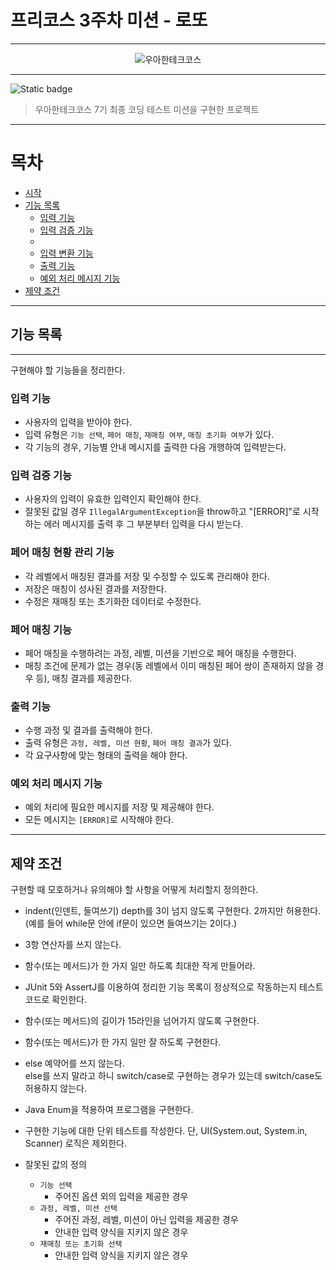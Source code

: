 # 프리코스 3주차 미션 - 로또

***
<div align="center">
  <img src="./img/logo.webp" alt="우아한테크코스">
</div>

***

![Static badge](https://img.shields.io/badge/wooa-final-14CC80.svg)


> 우아한테크코스 7기 최종 코딩 테스트 미션을 구현한 프로젝트

***

# 목차

- [시작](#시작)
- [기능 목록](#기능-목록)
    - [입력 기능](#입력-기능)
    - [입력 검증 기능](#입력-검증-기능)
    -
    - [입력 변환 기능](#입력-변환-기능)
    - [출력 기능](#출력-기능)
    - [예외 처리 메시지 기능](#예외-처리-메시지-기능)
- [제약 조건](#제약-조건)

***

## 기능 목록

***

구현해야 할 기능들을 정리한다.

### 입력 기능

+ 사용자의 입력을 받아야 한다.
+ 입력 유형은 `기능 선택`, `페어 매칭`, `재매칭 여부`, `매칭 초기화 여부`가 있다.
+ 각 기능의 경우, 기능별 안내 메시지를 출력한 다음 개행하여 입력받는다.

### 입력 검증 기능

+ 사용자의 입력이 유효한 입력인지 확인해야 한다.
+ 잘못된 값일 경우 `IllegalArgumentException`을 throw하고 "[ERROR]"로 시작하는 에러 메시지를 출력 후 그 부분부터 입력을 다시 받는다.

### 페어 매칭 현황 관리 기능

+ 각 레벨에서 매칭된 결과를 저장 및 수정할 수 있도록 관리해야 한다.
+ 저장은 매칭이 성사된 결과를 저장한다.
+ 수정은 재매칭 또는 초기화한 데이터로 수정한다.

### 페어 매칭 기능

+ 페어 매칭을 수행하려는 과정, 레벨, 미션을 기반으로 페어 매칭을 수행한다.
+ 매칭 조건에 문제가 없는 경우(동 레벨에서 이미 매칭된 페어 쌍이 존재하지 않을 경우 등), 매칭 결과를 제공한다.

### 출력 기능

+ 수행 과정 및 결과를 출력해야 한다.
+ 출력 유형은 `과정, 레벨, 미션 현황`, `페어 매칭 결과`가 있다.
+ 각 요구사항에 맞는 형태의 출력을 해야 한다.

### 예외 처리 메시지 기능

+ 예외 처리에 필요한 메시지를 저장 및 제공해야 한다.
+ 모든 메시지는 `[ERROR]`로 시작해야 한다.

***

## 제약 조건

구현할 때 모호하거나 유의해야 할 사항을 어떻게 처리할지 정의한다.

+ indent(인덴트, 들여쓰기) depth를 3이 넘지 않도록 구현한다. 2까지만 허용한다.    
  (예를 들어 while문 안에 if문이 있으면 들여쓰기는 2이다.)
+ 3항 연산자를 쓰지 않는다.
+ 함수(또는 메서드)가 한 가지 일만 하도록 최대한 작게 만들어라.
+ JUnit 5와 AssertJ를 이용하여 정리한 기능 목록이 정상적으로 작동하는지 테스트 코드로 확인한다.


+ 함수(또는 메서드)의 길이가 15라인을 넘어가지 않도록 구현한다.
+ 함수(또는 메서드)가 한 가지 일만 잘 하도록 구현한다.
+ else 예약어를 쓰지 않는다.    
  else를 쓰지 말라고 하니 switch/case로 구현하는 경우가 있는데 switch/case도 허용하지 않는다.
+ Java Enum을 적용하여 프로그램을 구현한다.
+ 구현한 기능에 대한 단위 테스트를 작성한다. 단, UI(System.out, System.in, Scanner) 로직은 제외한다.


+ 잘못된 값의 정의
    + `기능 선택`
        + 주어진 옵션 외의 입력을 제공한 경우
    + `과정, 레벨, 미션 선택`
        + 주어진 과정, 레벨, 미션이 아닌 입력을 제공한 경우
        + 안내한 입력 양식을 지키지 않은 경우
    + `재매칭 또는 초기화 선택`
        + 안내한 입력 양식을 지키지 않은 경우